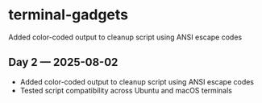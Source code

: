# terminal-gadgets
Added color-coded output to cleanup script using ANSI escape codes
## Day 2 — 2025-08-02
- Added color-coded output to cleanup script using ANSI escape codes  
- Tested script compatibility across Ubuntu and macOS terminals
